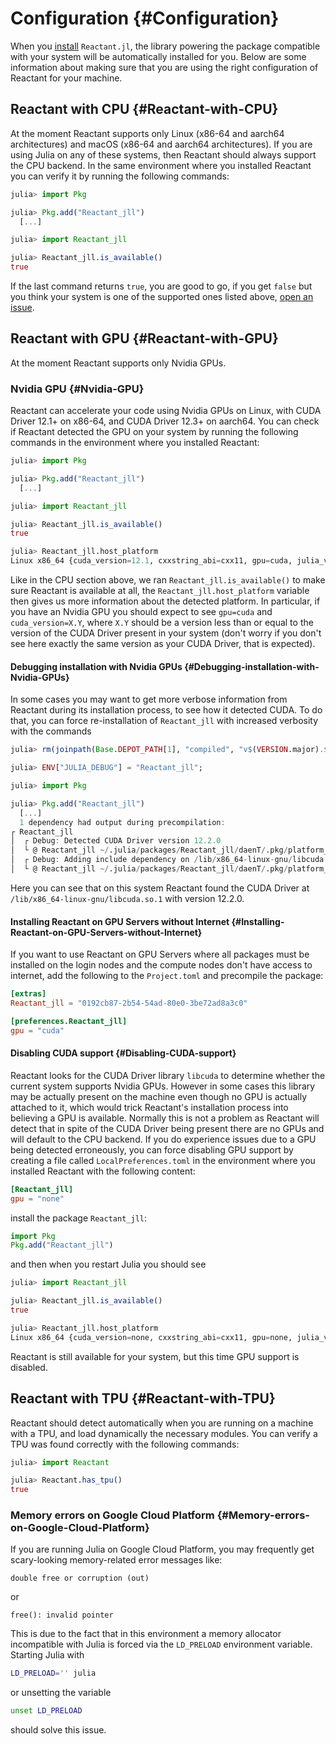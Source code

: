 
# Configuration {#Configuration}

When you [install](/introduction/index#Installation) `Reactant.jl`, the library powering the package compatible with your system will be automatically installed for you. Below are some information about making sure that you are using the right configuration of Reactant for your machine.

## Reactant with CPU {#Reactant-with-CPU}

At the moment Reactant supports only Linux (x86-64 and aarch64 architectures) and macOS (x86-64 and aarch64 architectures). If you are using Julia on any of these systems, then Reactant should always support the CPU backend. In the same environment where you installed Reactant you can verify it by running the following commands:

```julia
julia> import Pkg

julia> Pkg.add("Reactant_jll")
  [...]

julia> import Reactant_jll

julia> Reactant_jll.is_available()
true
```


If the last command returns `true`, you are good to go, if you get `false` but you think your system is one of the supported ones listed above, [open an issue](https://github.com/EnzymeAD/Reactant.jl/issues/new/choose).

## Reactant with GPU {#Reactant-with-GPU}

At the moment Reactant supports only Nvidia GPUs.

### Nvidia GPU {#Nvidia-GPU}

Reactant can accelerate your code using Nvidia GPUs on Linux, with CUDA Driver 12.1+ on x86-64, and CUDA Driver 12.3+ on aarch64. You can check if Reactant detected the GPU on your system by running the following commands in the environment where you installed Reactant:

```julia
julia> import Pkg

julia> Pkg.add("Reactant_jll")
  [...]

julia> import Reactant_jll

julia> Reactant_jll.is_available()
true

julia> Reactant_jll.host_platform
Linux x86_64 {cuda_version=12.1, cxxstring_abi=cxx11, gpu=cuda, julia_version=1.11.3, libc=glibc, libgfortran_version=5.0.0, libstdcxx_version=3.4.30, mode=opt}
```


Like in the CPU section above, we ran `Reactant_jll.is_available()` to make sure Reactant is available at all, the `Reactant_jll.host_platform` variable then gives us more information about the detected platform. In particular, if you have an Nvidia GPU you should expect to see `gpu=cuda` and `cuda_version=X.Y`, where `X.Y` should be a version less than or equal to the version of the CUDA Driver present in your system (don&#39;t worry if you don&#39;t see here exactly the same version as your CUDA Driver, that is expected).

#### Debugging installation with Nvidia GPUs {#Debugging-installation-with-Nvidia-GPUs}

In some cases you may want to get more verbose information from Reactant during its installation process, to see how it detected CUDA. To do that, you can force re-installation of `Reactant_jll` with increased verbosity with the commands

```julia
julia> rm(joinpath(Base.DEPOT_PATH[1], "compiled", "v$(VERSION.major).$(VERSION.minor)", "Reactant_jll"); recursive=true, force=true)

julia> ENV["JULIA_DEBUG"] = "Reactant_jll";

julia> import Pkg

julia> Pkg.add("Reactant_jll")
  [...]
  1 dependency had output during precompilation:
┌ Reactant_jll
│  ┌ Debug: Detected CUDA Driver version 12.2.0
│  └ @ Reactant_jll ~/.julia/packages/Reactant_jll/daenT/.pkg/platform_augmentation.jl:60
│  ┌ Debug: Adding include dependency on /lib/x86_64-linux-gnu/libcuda.so.1
│  └ @ Reactant_jll ~/.julia/packages/Reactant_jll/daenT/.pkg/platform_augmentation.jl:108
```


Here you can see that on this system Reactant found the CUDA Driver at `/lib/x86_64-linux-gnu/libcuda.so.1` with version 12.2.0.

#### Installing Reactant on GPU Servers without Internet {#Installing-Reactant-on-GPU-Servers-without-Internet}

If you want to use Reactant on GPU Servers where all packages must be installed on the login nodes and the compute nodes don&#39;t have access to internet, add the following to the `Project.toml` and precompile the package:

```toml
[extras]
Reactant_jll = "0192cb87-2b54-54ad-80e0-3be72ad8a3c0"

[preferences.Reactant_jll]
gpu = "cuda"
```


#### Disabling CUDA support {#Disabling-CUDA-support}

Reactant looks for the CUDA Driver library `libcuda` to determine whether the current system supports Nvidia GPUs. However in some cases this library may be actually present on the machine even though no GPU is actually attached to it, which would trick Reactant&#39;s installation process into believing a GPU is available. Normally this is not a problem as Reactant will detect that in spite of the CUDA Driver being present there are no GPUs and will default to the CPU backend. If you do experience issues due to a GPU being detected erroneously, you can force disabling GPU support by creating a file called `LocalPreferences.toml` in the environment where you installed Reactant with the following content:

```toml
[Reactant_jll]
gpu = "none"
```


install the package `Reactant_jll`:

```julia
import Pkg
Pkg.add("Reactant_jll")
```


and then when you restart Julia you should see

```julia
julia> import Reactant_jll

julia> Reactant_jll.is_available()
true

julia> Reactant_jll.host_platform
Linux x86_64 {cuda_version=none, cxxstring_abi=cxx11, gpu=none, julia_version=1.11.3, libc=glibc, libgfortran_version=5.0.0, libstdcxx_version=3.4.30, mode=opt}
```


Reactant is still available for your system, but this time GPU support is disabled.

## Reactant with TPU {#Reactant-with-TPU}

Reactant should detect automatically when you are running on a machine with a TPU, and load dynamically the necessary modules. You can verify a TPU was found correctly with the following commands:

```julia
julia> import Reactant

julia> Reactant.has_tpu()
true
```


### Memory errors on Google Cloud Platform {#Memory-errors-on-Google-Cloud-Platform}

If you are running Julia on Google Cloud Platform, you may frequently get scary-looking memory-related error messages like:

```
double free or corruption (out)
```


or

```
free(): invalid pointer
```


This is due to the fact that in this environment a memory allocator incompatible with Julia is forced via the `LD_PRELOAD` environment variable. Starting Julia with

```sh
LD_PRELOAD='' julia
```


or unsetting the variable

```sh
unset LD_PRELOAD
```


should solve this issue.

